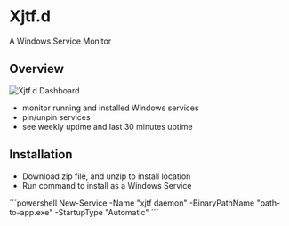 # Xjtf.d

A Windows Service Monitor

## Overview

![Xjtf.d Dashboard](https://imgur.com/nxSx0py)

- monitor running and installed Windows services
- pin/unpin services
- see weekly uptime and last 30 minutes uptime

## Installation

- Download zip file, and unzip to install location
- Run command to install as a Windows Service

´´´powershell
New-Service -Name "xjtf daemon" -BinaryPathName "path-to-app.exe" -StartupType "Automatic"
´´´
